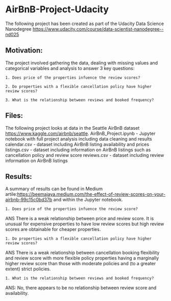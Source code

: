 # AirBnB-Project-Udacity

The following project has been created as part of the Udacity Data Science Nanodegree https://www.udacity.com/course/data-scientist-nanodegree--nd025 

## Motivation:
The project involved gathering the data, dealing with missing values and categorical variables and analysis to answer 3 key questions: 
  
    1. Does price of the properties infuence the review scores?
    
    2. Do properties with a flexible cancellation policy have higher review scores?
    
    3. What is the relationship between reviews and booked frequency?
    
## Files:
  The following project looks at data in the Seattle AirBnB dataset https://www.kaggle.com/airbnb/seattle.
  AirBnB_Project.ipynb - Jupyter notebook with full project analysis including data cleaning and results
  calendar.csv - dataset including AirBnB listing availability and prices
  listings.csv - dataset including information on AirBnB listings such as cancellation policy and review score
  reviews.csv - dataset including review information on AirBnB listings
  
## Results:
  A summary of results can be found in Medium artile:https://beemajaya.medium.com/the-effect-of-review-scores-on-your-airbnb-99c15c0bd37b  and within the Jupyter notebook.
  
    1. Does price of the properties infuence the review score?
  ANS
    There is a weak relationship between price and review score. It is unusual for expensive properties to have low review scores but high review scores are obtainable for cheaper properties.
    
    1. Do properties with a flexible cancellation policy have higher review scores?
  ANS
    There is a weak relationship between cancellation booking flexibility and review score with more flexible policy properties having a marginally higher review score than those with moderate policies and (to a greater extent) strict policies.
    
    1. What is the relationship between reviews and booked frequency?
   ANS:
    No, there appears to be no relationship between review score and availability.
